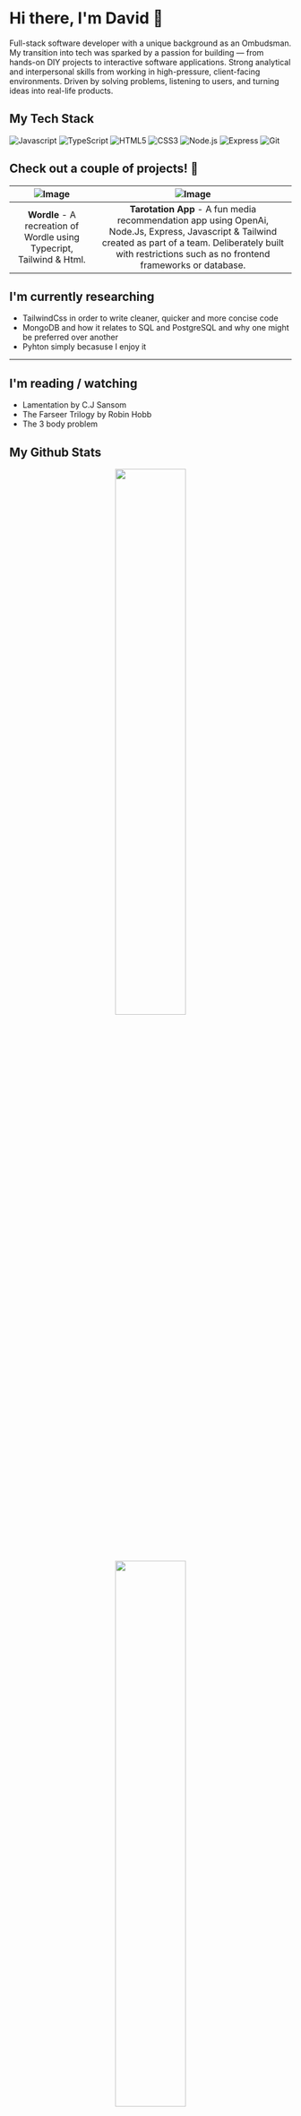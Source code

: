 # Hi there, I'm David 👋

Full-stack software developer with a unique background as an Ombudsman. My transition into tech was sparked by a passion for building — from hands-on DIY projects to interactive software applications. Strong analytical and interpersonal skills from working in high-pressure, client-facing environments. Driven by solving problems, listening to users, and turning ideas into real-life products.

## My Tech Stack
![Javascript](https://img.shields.io/badge/JavaScript-000000?style=for-the-badge&logo=javascript&logoColor=yellow)
![TypeScript](https://img.shields.io/badge/TypeScript-3178C6?style=for-the-badge&logo=typescript&logoColor=white)
![HTML5](https://img.shields.io/badge/HTML5-E34F26?style=for-the-badge&logo=html5&logoColor=white)
![CSS3](https://img.shields.io/badge/CSS3-1572B6?style=for-the-badge&logo=css3&logoColor=white)
![Node.js](https://img.shields.io/badge/Node.js-339933?style=for-the-badge&logo=node.js&logoColor=white)
![Express](https://img.shields.io/badge/Express.js-000000?style=for-the-badge&logo=express&logoColor=white)
![Git](https://img.shields.io/badge/Git-F05032?style=for-the-badge&logo=git&logoColor=white)

## Check out a couple of projects! 🚀

| ![Image](https://github.com/user-attachments/assets/58536a1a-5085-4894-b1af-ee70e8c87cae) | ![Image](https://github.com/user-attachments/assets/b1b825bd-e273-4634-a8a7-8760d3445e8d) |
|:---:|:---:|
| **Wordle** - A recreation of Wordle using Typecript, Tailwind & Html.  | **Tarotation App** - A fun media recommendation app using OpenAi, Node.Js, Express, Javascript & Tailwind created as part of a team. Deliberately built with restrictions such as no frontend frameworks or database. |

## I'm currently researching

- TailwindCss in order to write cleaner, quicker and more concise code
- MongoDB and how it relates to SQL and PostgreSQL and why one might be preferred over another
- Pyhton simply becasuse I enjoy it
  
---

## I'm reading / watching

- Lamentation by C.J Sansom
- The Farseer Trilogy by Robin Hobb
- The 3 body problem

## My Github Stats
<p align="center">
  <img src="https://github-readme-stats.vercel.app/api?username=Oggie112&theme=tokyonight" width="50%">
  <br>
  <img src="https://github-readme-stats.vercel.app/api/top-langs/?username=Oggie112&size_weight=0.5&count_weight=0.5&theme=tokyonight" width="50%">
</p>
